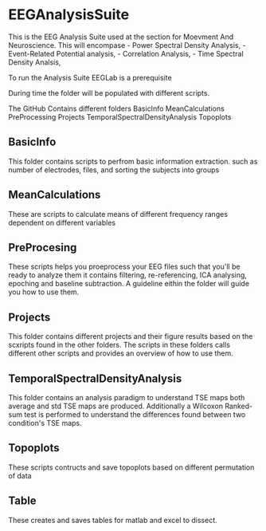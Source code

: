 # EEGAnalysisSuite
This is the EEG Analysis Suite used at the section for Moevment And Neuroscience. This will encompase -  Power Spectral Density Analysis, - Event-Related Potential analysis,  - Correlation Analysis,  - Time Spectral Density Analsis, 

To run the Analysis Suite EEGLab is a prerequisite

During time the folder will be populated with different scripts. 

The GitHub Contains different folders
BasicInfo 
MeanCalculations 
PreProcessing
Projects
TemporalSpectralDensityAnalysis
Topoplots

## BasicInfo
This folder contains scripts to perfrom basic information extraction. 
such as number of electrodes, files, and sorting the subjects into groups

## MeanCalculations 
These are scripts to calculate means of different frequency ranges dependent on different variables

## PreProcesing
These scripts helps you proeprocess your EEG files such that you'll be ready to analyze them 
it contains filtering, re-referencing, ICA analysing, epoching and baseline subtraction. 
A guideline eithin the folder will guide you how to use them.  

## Projects 
This folder contains different projects and their figure results based on the scxripts found in the other folders. 
The scripts in these folders calls different other scripts and provides an overview of how to use them.

## TemporalSpectralDensityAnalysis
This folder contains an analysis paradigm to understand TSE maps both average and std TSE maps are produced. 
Additionally a Wilcoxon Ranked-sum test is performed to understand the differences found between two condition's TSE maps. 

## Topoplots
These scripts contructs and save topoplots based on different permutation of data

## Table
These creates and saves tables for matlab and excel to dissect. 


